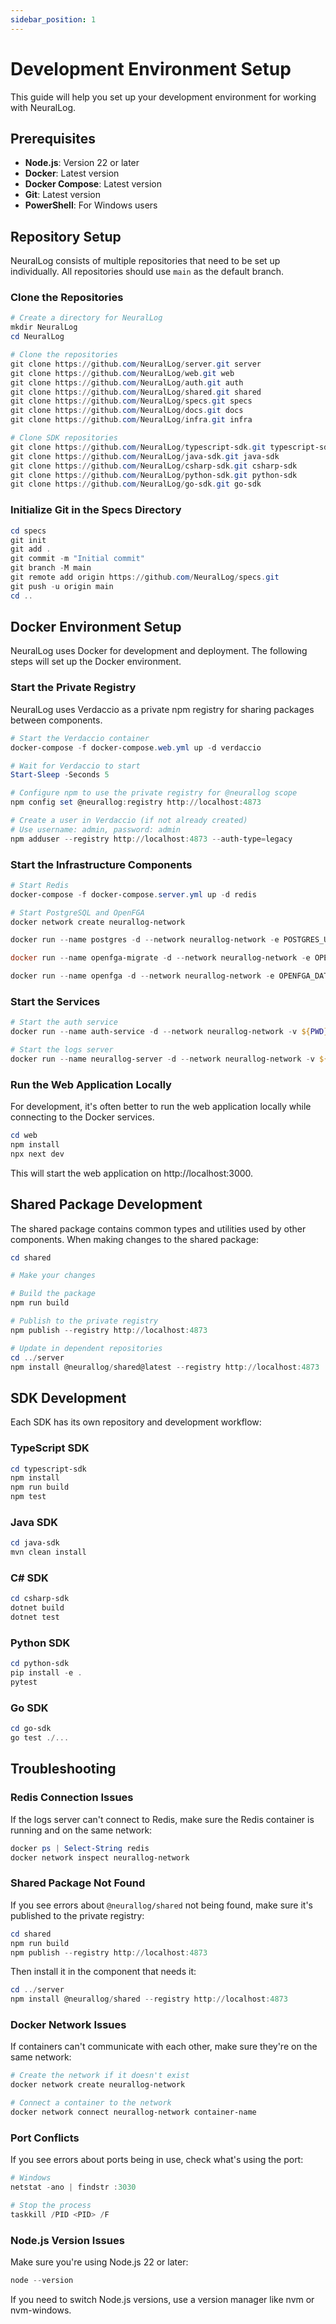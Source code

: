 ```yaml
---
sidebar_position: 1
---
```


# Development Environment Setup

This guide will help you set up your development environment for working with NeuralLog.

## Prerequisites

- **Node.js**: Version 22 or later
- **Docker**: Latest version
- **Docker Compose**: Latest version
- **Git**: Latest version
- **PowerShell**: For Windows users

## Repository Setup

NeuralLog consists of multiple repositories that need to be set up individually. All repositories should use `main` as the default branch.

### Clone the Repositories

```powershell
# Create a directory for NeuralLog
mkdir NeuralLog
cd NeuralLog

# Clone the repositories
git clone https://github.com/NeuralLog/server.git server
git clone https://github.com/NeuralLog/web.git web
git clone https://github.com/NeuralLog/auth.git auth
git clone https://github.com/NeuralLog/shared.git shared
git clone https://github.com/NeuralLog/specs.git specs
git clone https://github.com/NeuralLog/docs.git docs
git clone https://github.com/NeuralLog/infra.git infra

# Clone SDK repositories
git clone https://github.com/NeuralLog/typescript-sdk.git typescript-sdk
git clone https://github.com/NeuralLog/java-sdk.git java-sdk
git clone https://github.com/NeuralLog/csharp-sdk.git csharp-sdk
git clone https://github.com/NeuralLog/python-sdk.git python-sdk
git clone https://github.com/NeuralLog/go-sdk.git go-sdk
```

### Initialize Git in the Specs Directory

```powershell
cd specs
git init
git add .
git commit -m "Initial commit"
git branch -M main
git remote add origin https://github.com/NeuralLog/specs.git
git push -u origin main
cd ..
```

## Docker Environment Setup

NeuralLog uses Docker for development and deployment. The following steps will set up the Docker environment.

### Start the Private Registry

NeuralLog uses Verdaccio as a private npm registry for sharing packages between components.

```powershell
# Start the Verdaccio container
docker-compose -f docker-compose.web.yml up -d verdaccio

# Wait for Verdaccio to start
Start-Sleep -Seconds 5

# Configure npm to use the private registry for @neurallog scope
npm config set @neurallog:registry http://localhost:4873

# Create a user in Verdaccio (if not already created)
# Use username: admin, password: admin
npm adduser --registry http://localhost:4873 --auth-type=legacy
```

### Start the Infrastructure Components

```powershell
# Start Redis
docker-compose -f docker-compose.server.yml up -d redis

# Start PostgreSQL and OpenFGA
docker network create neurallog-network

docker run --name postgres -d --network neurallog-network -e POSTGRES_USER=openfga -e POSTGRES_PASSWORD=openfga -e POSTGRES_DB=openfga -p 5432:5432 postgres:14

docker run --name openfga-migrate -d --network neurallog-network -e OPENFGA_DATASTORE_ENGINE=postgres -e OPENFGA_DATASTORE_URI=postgresql://openfga:openfga@postgres:5432/openfga openfga/openfga:latest migrate

docker run --name openfga -d --network neurallog-network -e OPENFGA_DATASTORE_ENGINE=postgres -e OPENFGA_DATASTORE_URI=postgresql://openfga:openfga@postgres:5432/openfga -e OPENFGA_LOG_FORMAT=json -e OPENFGA_AUTHN_METHOD=none -e OPENFGA_PLAYGROUND_ENABLED=true -p 8080:8080 -p 8081:8081 openfga/openfga:latest run
```

### Start the Services

```powershell
# Start the auth service
docker run --name auth-service -d --network neurallog-network -v ${PWD}/auth:/app -e NODE_ENV=development -e PORT=3040 -e OPENFGA_API_URL=http://openfga:8080 -e DEFAULT_TENANT_ID=default -p 3040:3040 node:22-alpine sh -c "cd /app ; npm install ; npm run build ; npm start"

# Start the logs server
docker run --name neurallog-server -d --network neurallog-network -v ${PWD}/server:/app -e NODE_ENV=development -e PORT=3030 -e STORAGE_TYPE=redis -e REDIS_HOST=neurallog-redis -e REDIS_PORT=6379 -e DEFAULT_NAMESPACE=default -p 3030:3030 node:22-alpine sh -c "cd /app ; npm install ; npm run build ; npm start"
```

### Run the Web Application Locally

For development, it's often better to run the web application locally while connecting to the Docker services.

```powershell
cd web
npm install
npx next dev
```

This will start the web application on http://localhost:3000.

## Shared Package Development

The shared package contains common types and utilities used by other components. When making changes to the shared package:

```powershell
cd shared

# Make your changes

# Build the package
npm run build

# Publish to the private registry
npm publish --registry http://localhost:4873

# Update in dependent repositories
cd ../server
npm install @neurallog/shared@latest --registry http://localhost:4873
```

## SDK Development

Each SDK has its own repository and development workflow:

### TypeScript SDK

```powershell
cd typescript-sdk
npm install
npm run build
npm test
```

### Java SDK

```powershell
cd java-sdk
mvn clean install
```

### C# SDK

```powershell
cd csharp-sdk
dotnet build
dotnet test
```

### Python SDK

```powershell
cd python-sdk
pip install -e .
pytest
```

### Go SDK

```powershell
cd go-sdk
go test ./...
```

## Troubleshooting

### Redis Connection Issues

If the logs server can't connect to Redis, make sure the Redis container is running and on the same network:

```powershell
docker ps | Select-String redis
docker network inspect neurallog-network
```

### Shared Package Not Found

If you see errors about `@neurallog/shared` not being found, make sure it's published to the private registry:

```powershell
cd shared
npm run build
npm publish --registry http://localhost:4873
```

Then install it in the component that needs it:

```powershell
cd ../server
npm install @neurallog/shared --registry http://localhost:4873
```

### Docker Network Issues

If containers can't communicate with each other, make sure they're on the same network:

```powershell
# Create the network if it doesn't exist
docker network create neurallog-network

# Connect a container to the network
docker network connect neurallog-network container-name
```

### Port Conflicts

If you see errors about ports being in use, check what's using the port:

```powershell
# Windows
netstat -ano | findstr :3030

# Stop the process
taskkill /PID <PID> /F
```

### Node.js Version Issues

Make sure you're using Node.js 22 or later:

```powershell
node --version
```

If you need to switch Node.js versions, use a version manager like nvm or nvm-windows.
